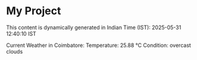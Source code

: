 # My Project

This content is dynamically generated in Indian Time (IST): 2025-05-31 12:40:10 IST


Current Weather in Coimbatore:
Temperature: 25.88 °C
Condition: overcast clouds
